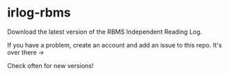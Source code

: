 irlog-rbms
==========

Download the latest version of the RBMS Independent Reading Log.

If you have a problem, create an account and add an issue to this repo. It's over there ->

Check often for new versions!
